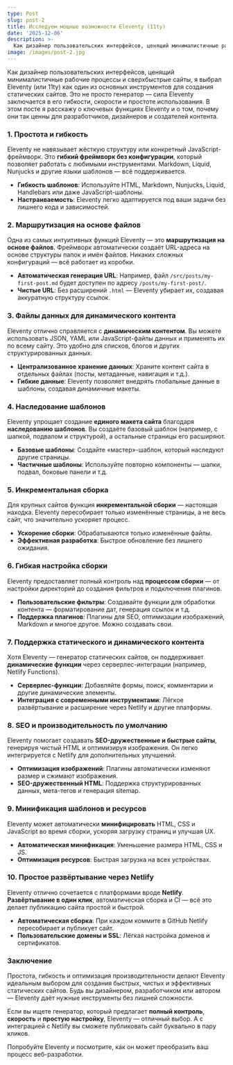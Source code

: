 ```yaml
---
type: Post
slug: post-2
title: Исследуем мощные возможности Eleventy (11ty)
date: '2025-12-06'
description: >-
  Как дизайнер пользовательских интерфейсов, ценящий минималистичные рабочие процессы и сверхбыстрые сайты, я выбрал Eleventy (или 11ty) как один из основных инструментов для создания статических сайтов. Это не просто генератор — сила Eleventy заключается в его гибкости, скорости и простоте использования. В этом посте я расскажу о ключевых функциях Eleventy и о том, почему они так ценны для разработчиков, дизайнеров и создателей контента.
image: /images/post-2.jpg
---
```


Как дизайнер пользовательских интерфейсов, ценящий минималистичные рабочие процессы и сверхбыстрые сайты, я выбрал Eleventy (или 11ty) как один из основных инструментов для создания статических сайтов. Это не просто генератор — сила Eleventy заключается в его гибкости, скорости и простоте использования. В этом посте я расскажу о ключевых функциях Eleventy и о том, почему они так ценны для разработчиков, дизайнеров и создателей контента.

### 1. Простота и гибкость
Eleventy не навязывает жёсткую структуру или конкретный JavaScript-фреймворк. Это **гибкий фреймворк без конфигурации**, который позволяет работать с любимыми инструментами. Markdown, Liquid, Nunjucks и другие языки шаблонов — всё поддерживается.

<!--more-->

- **Гибкость шаблонов**: Используйте HTML, Markdown, Nunjucks, Liquid, Handlebars или даже JavaScript-шаблоны.
- **Настраиваемость**: Eleventy легко адаптируется под ваши задачи без лишнего кода и зависимостей.

### 2. Маршрутизация на основе файлов
Одна из самых интуитивных функций Eleventy — это **маршрутизация на основе файлов**. Фреймворк автоматически создаёт URL-адреса на основе структуры папок и имён файлов. Никаких сложных конфигураций — всё работает из коробки.

- **Автоматическая генерация URL**: Например, файл `/src/posts/my-first-post.md` будет доступен по адресу `/posts/my-first-post/`.
- **Чистые URL**: Без расширений `.html` — Eleventy убирает их, создавая аккуратную структуру ссылок.

### 3. Файлы данных для динамического контента
Eleventy отлично справляется с **динамическим контентом**. Вы можете использовать JSON, YAML или JavaScript-файлы данных и применять их по всему сайту. Это удобно для списков, блогов и других структурированных данных.

- **Централизованное хранение данных**: Храните контент сайта в отдельных файлах (посты, метаданные, навигация и т.д.).
- **Гибкие данные**: Eleventy позволяет внедрять глобальные данные в шаблоны, создавая динамичные макеты.

### 4. Наследование шаблонов
Eleventy упрощает создание **единого макета сайта** благодаря **наследованию шаблонов**. Вы создаёте базовый шаблон (например, с шапкой, подвалом и структурой), а остальные страницы его расширяют.

- **Базовые шаблоны**: Создайте «мастер»-шаблон, который наследуют другие страницы.
- **Частичные шаблоны**: Используйте повторно компоненты — шапки, подвал, боковые панели и т.д.

### 5. Инкрементальная сборка
Для крупных сайтов функция **инкрементальной сборки** — настоящая находка. Eleventy пересобирает только изменённые страницы, а не весь сайт, что значительно ускоряет процесс.

- **Ускорение сборки**: Обрабатываются только изменённые файлы.
- **Эффективная разработка**: Быстрое обновление без лишнего ожидания.

### 6. Гибкая настройка сборки
Eleventy предоставляет полный контроль над **процессом сборки** — от настройки директорий до создания фильтров и подключения плагинов.

- **Пользовательские фильтры**: Создавайте функции для обработки контента — форматирование дат, генерация ссылок и т.д.
- **Поддержка плагинов**: Плагины для SEO, оптимизации изображений, Markdown и многое другое. Можно создавать свои.

### 7. Поддержка статического и динамического контента
Хотя Eleventy — генератор статических сайтов, он поддерживает **динамические функции** через серверлес-интеграции (например, Netlify Functions).

- **Серверлес-функции**: Добавляйте формы, поиск, комментарии и другие динамические элементы.
- **Интеграция с современными инструментами**: Лёгкое развёртывание и расширение через Netlify и другие платформы.

### 8. SEO и производительность по умолчанию
Eleventy помогает создавать **SEO-дружественные и быстрые сайты**, генерируя чистый HTML и оптимизируя изображения. Он легко интегрируется с Netlify для дополнительных улучшений.

- **Оптимизация изображений**: Плагины автоматически изменяют размер и сжимают изображения.
- **SEO-дружественный HTML**: Поддержка структурированных данных, мета-тегов и генерация sitemap.

### 9. Минификация шаблонов и ресурсов
Eleventy может автоматически **минифицировать** HTML, CSS и JavaScript во время сборки, ускоряя загрузку страниц и улучшая UX.

- **Автоматическая минификация**: Уменьшение размера HTML, CSS и JS.
- **Оптимизация ресурсов**: Быстрая загрузка на всех устройствах.

### 10. Простое развёртывание через Netlify
Eleventy отлично сочетается с платформами вроде **Netlify**. **Развёртывание в один клик**, автоматическая сборка и CI — всё это делает публикацию сайта простой и быстрой.

- **Автоматическая сборка**: При каждом коммите в GitHub Netlify пересобирает и публикует сайт.
- **Пользовательские домены и SSL**: Лёгкая настройка доменов и сертификатов.

### Заключение
Простота, гибкость и оптимизация производительности делают Eleventy идеальным выбором для создания быстрых, чистых и эффективных статических сайтов. Будь вы дизайнером, разработчиком или автором — Eleventy даёт нужные инструменты без лишней сложности.

Если вы ищете генератор, который предлагает **полный контроль**, **скорость** и **простую настройку**, Eleventy — отличный выбор. А с интеграцией с Netlify вы сможете публиковать сайт буквально в пару кликов.

Попробуйте Eleventy и посмотрите, как он может преобразить ваш процесс веб-разработки.
